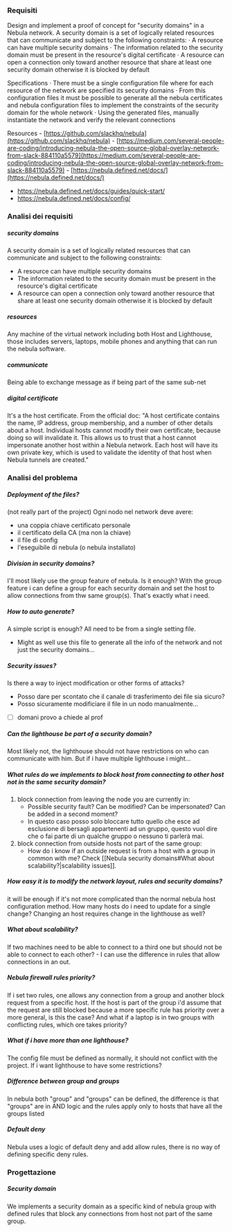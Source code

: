 ### Requisiti
Design and implement a proof of concept for "security domains" in a Nebula network. A security domain is a set of logically related resources that can communicate and subject to the following constraints:
· A resource can have multiple security domains
· The information related to the security domain must be present in the resource's digital certificate
· A resource can open a connection only toward another resource that share at least one security domain otherwise it is blocked by default

Specifications
· There must be a single configuration file where for each resource of the network are specified its security domains
· From this configuration files it must be possible to generate all the nebula certificates and nebula configuration files to implement the constraints of the security domain for the whole network
· Using the generated files, manually instantiate the network and verify the relevant connections

Resources
- [https://github.com/slackhq/nebula](https://github.com/slackhq/nebula)
- [https://medium.com/several-people-are-coding/introducing-nebula-the-open-source-global-overlay-network-from-slack-884110a5579](https://medium.com/several-people-are-coding/introducing-nebula-the-open-source-global-overlay-network-from-slack-884110a5579)
- [https://nebula.defined.net/docs/](https://nebula.defined.net/docs/)
- https://nebula.defined.net/docs/guides/quick-start/
- https://nebula.defined.net/docs/config/

### Analisi dei requisiti
##### security domains
A security domain is a set of logically related resources that can communicate and subject to the following constraints:
- A resource can have multiple security domains
- The information related to the security domain must be present in the resource's digital certificate
- A resource can open a connection only toward another resource that share at least one security domain otherwise it is blocked by default
##### resources
Any machine of the virtual network including both Host and Lighthouse, those includes servers, laptops, mobile phones and anything that can run the nebula software.
##### communicate
Being able to exchange message as if being part of the same sub-net
##### digital certificate
It's a the host certificate. From the official doc: "A host certificate contains the name, IP address, group membership, and a number of other details about a host. Individual hosts cannot modify their own certificate, because doing so will invalidate it. This allows us to trust that a host cannot impersonate another host within a Nebula network. Each host will have its own private key, which is used to validate the identity of that host when Nebula tunnels are created."

### Analisi del problema
##### Deployment of the files?
(not really part of the project)
Ogni nodo nel network deve avere:
- una coppia chiave certificato personale
- il certificato della CA (ma non la chiave)
- il file di config
- l'eseguibile di nebula (o nebula installato)
##### Division in security domains?
I'll most likely use the group feature of nebula. Is it enough?
With the group feature i can define a group for each security domain and set the host to allow connections from thw same group(s). That's exactly what i need.
##### How to auto generate?
A simple script is enough? All need to be from a single setting file.
- Might as well use this file to generate all the info of the network and not just the security domains...
##### Security issues?
Is there a way to inject modification or other forms of attacks?
- Posso dare per scontato che il canale di trasferimento dei file sia sicuro?
- Posso sicuramente modificiare il file in un nodo manualmente...
- [ ] domani provo a chiede al prof
##### Can the lighthouse be part of a security domain?
Most likely not, the lighthouse should not have restrictions on who can communicate with him.
But if i have multiple lighthouse i might...
##### What rules do we implements to block host from connecting to other host not in the same security domain?
1) block connection from leaving the node you are currently in:
	- Possible security fault? Can be modified? Can be impersonated? Can be added in a second moment?
	- In questo caso posso solo bloccare tutto quello che esce ad esclusione di bersagli appartenenti ad un gruppo, questo vuol dire che o fai parte di un qualche gruppo o nessuno ti parlerà mai.
1) block connection from outside hosts not part of the same group:
	- How do i know if an outside request is from a host with a group in common with me?
Check [[Nebula security domains#What about scalability?|scalability issues]].
##### How easy it is to modify the network layout, rules and security domains?
it will be enough if it's not more complicated than the normal nebula host configuration method.
How many hosts do i need to update for a single change? Changing an host requires change in the lighthouse as well?
##### What about scalability?
If two machines need to be able to connect to a third one but should not be able to connect to each other? 
	- I can use the difference in rules that allow connections in an out.
##### Nebula firewall rules priority?
If i set two rules, one allows any connection from a group and another block request from a specific host. If the host is part of the group i'd assume that the request are still blocked because a more specific rule has priority over a more general, is this the case?
And what if a laptop is in two groups with conflicting rules, which ore takes priority?
##### What if i have more than one lighthouse?
The config file must be defined as normally, it should not conflict with the project.
If i want lighthouse to have some restrictions?
##### Difference between group and groups
In nebula both "group" and "groups" can be defined, the difference is that "groups" are in AND logic and the rules apply only to hosts that have all the groups listed
##### Default deny 
Nebula uses a logic of default deny and add allow rules, there is no way of defining specific deny rules.
### Progettazione
##### Security domain
We implements a security domain as a specific kind of nebula group with defined rules that block any connections from host not part of the same group.
